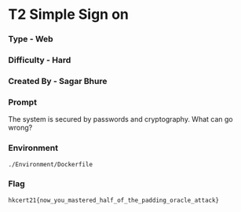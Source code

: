 # T2 Simple Sign on

### Type - Web

### Difficulty - Hard

### Created By - Sagar Bhure

### Prompt

The system is secured by passwords and cryptography. What can go wrong?

### Environment

`./Environment/Dockerfile`

### Flag

`hkcert21{now_you_mastered_half_of_the_padding_oracle_attack}`
